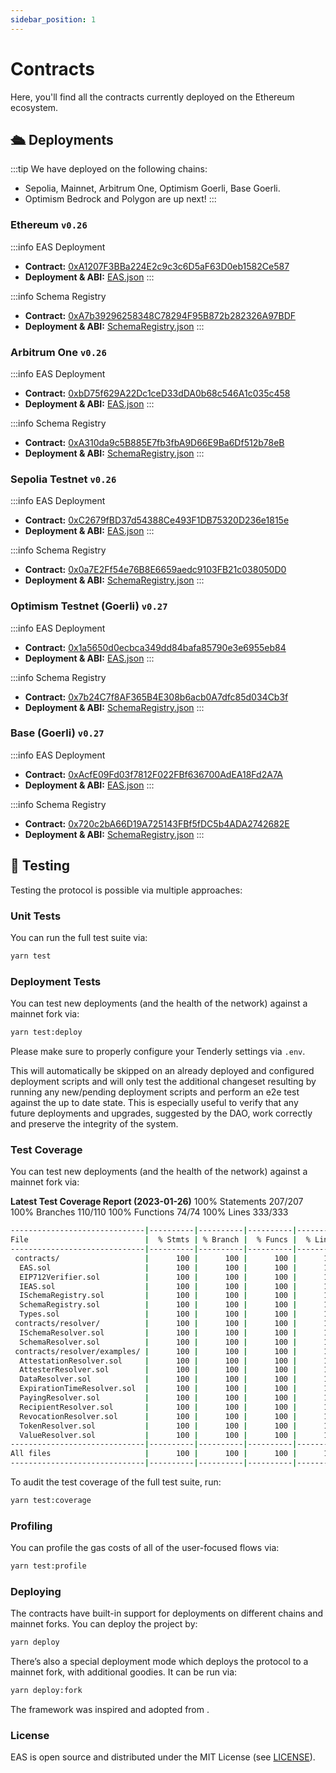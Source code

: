 ```yaml
---
sidebar_position: 1
---
```

# Contracts
Here, you'll find all the contracts currently deployed on the Ethereum ecosystem.

## 🛳️ Deployments
:::tip We have deployed on the following chains:
- Sepolia, Mainnet, Arbitrum One, Optimism Goerli, Base Goerli. 
- Optimism Bedrock and Polygon are up next!
:::

### Ethereum `v0.26`
:::info EAS Deployment
- **Contract:** [0xA1207F3BBa224E2c9c3c6D5aF63D0eb1582Ce587](https://etherscan.io/address/0xA1207F3BBa224E2c9c3c6D5aF63D0eb1582Ce587)
- **Deployment & ABI:** [EAS.json](https://github.com/ethereum-attestation-service/eas-contracts/blob/master/deployments/mainnet/EAS.json)
:::

:::info Schema Registry
- **Contract:** [0xA7b39296258348C78294F95B872b282326A97BDF](https://etherscan.io/address/0xA7b39296258348C78294F95B872b282326A97BDF)
- **Deployment & ABI:** [SchemaRegistry.json](https://github.com/ethereum-attestation-service/eas-contracts/blob/master/deployments/mainnet/SchemaRegistry.json)
:::

### Arbitrum One `v0.26`
:::info EAS Deployment
- **Contract:** [0xbD75f629A22Dc1ceD33dDA0b68c546A1c035c458](https://arbiscan.io/address/0xbD75f629A22Dc1ceD33dDA0b68c546A1c035c458)
- **Deployment & ABI:** [EAS.json](https://github.com/ethereum-attestation-service/eas-contracts/blob/master/deployments/arbitrum-one/EAS.json)
:::

:::info Schema Registry
- **Contract:** [0xA310da9c5B885E7fb3fbA9D66E9Ba6Df512b78eB](https://arbiscan.io/address/0x4dd8b988B64A4052B5f142Af845AA49D2B2cD10D)
- **Deployment & ABI:** [SchemaRegistry.json](https://github.com/ethereum-attestation-service/eas-contracts/blob/master/deployments/arbitrum-one/SchemaRegistry.json)
:::

### Sepolia Testnet `v0.26`
:::info EAS Deployment
- **Contract:** [0xC2679fBD37d54388Ce493F1DB75320D236e1815e](https://sepolia.etherscan.io/address/0xC2679fBD37d54388Ce493F1DB75320D236e1815e)
- **Deployment & ABI:** [EAS.json](https://github.com/ethereum-attestation-service/eas-contracts/blob/master/deployments/sepolia/EAS.json)
:::

:::info Schema Registry
- **Contract:** [0x0a7E2Ff54e76B8E6659aedc9103FB21c038050D0](https://sepolia.etherscan.io/address/0x0a7E2Ff54e76B8E6659aedc9103FB21c038050D0)
- **Deployment & ABI:** [SchemaRegistry.json](https://github.com/ethereum-attestation-service/eas-contracts/blob/master/deployments/sepolia/SchemaRegistry.json)
:::

### Optimism Testnet (Goerli) `v0.27`
:::info EAS Deployment
- **Contract:** [0x1a5650d0ecbca349dd84bafa85790e3e6955eb84](https://goerli-optimism.etherscan.io/address/0x1a5650d0ecbca349dd84bafa85790e3e6955eb84)
- **Deployment & ABI:** [EAS.json](https://github.com/ethereum-attestation-service/eas-contracts/blob/master/deployments/optimism-goerli/EAS.json)
:::

:::info Schema Registry
- **Contract:** [0x7b24C7f8AF365B4E308b6acb0A7dfc85d034Cb3f](https://goerli-optimism.etherscan.io/address/0x7b24c7f8af365b4e308b6acb0a7dfc85d034cb3f)
- **Deployment & ABI:** [SchemaRegistry.json](https://github.com/ethereum-attestation-service/eas-contracts/blob/master/deployments/optimism-goerli/SchemaRegistry.json)
:::

### Base (Goerli) `v0.27`
:::info EAS Deployment
- **Contract:** [0xAcfE09Fd03f7812F022FBf636700AdEA18Fd2A7A](https://goerli.basescan.org/address/0xAcfE09Fd03f7812F022FBf636700AdEA18Fd2A7A)
- **Deployment & ABI:** [EAS.json](https://github.com/ethereum-attestation-service/eas-contracts/blob/master/deployments/base-goerli/EAS.json)
:::

:::info Schema Registry
- **Contract:** [0x720c2bA66D19A725143FBf5fDC5b4ADA2742682E](https://goerli.basescan.org/address/0x720c2bA66D19A725143FBf5fDC5b4ADA2742682E)
- **Deployment & ABI:** [SchemaRegistry.json](https://github.com/ethereum-attestation-service/eas-contracts/blob/master/deployments/base-goerli/SchemaRegistry.json)
:::




## 🧪 Testing

Testing the protocol is possible via multiple approaches:

### Unit Tests
You can run the full test suite via:

```bash
yarn test
```
### Deployment Tests
You can test new deployments (and the health of the network) against a mainnet fork via:

```bash
yarn test:deploy
```
Please make sure to properly configure your Tenderly settings via `.env`.

This will automatically be skipped on an already deployed and configured deployment scripts and will only test the additional changeset resulting by running any new/pending deployment scripts and perform an e2e test against the up to date state. This is especially useful to verify that any future deployments and upgrades, suggested by the DAO, work correctly and preserve the integrity of the system.


### Test Coverage
You can test new deployments (and the health of the network) against a mainnet fork via:

**Latest Test Coverage Report (2023-01-26)**
100% Statements 207/207
100% Branches 110/110
100% Functions 74/74
100% Lines 333/333

```bash
------------------------------|----------|----------|----------|----------|----------------|
File                          |  % Stmts | % Branch |  % Funcs |  % Lines |Uncovered Lines |
------------------------------|----------|----------|----------|----------|----------------|
 contracts/                   |      100 |      100 |      100 |      100 |                |
  EAS.sol                     |      100 |      100 |      100 |      100 |                |
  EIP712Verifier.sol          |      100 |      100 |      100 |      100 |                |
  IEAS.sol                    |      100 |      100 |      100 |      100 |                |
  ISchemaRegistry.sol         |      100 |      100 |      100 |      100 |                |
  SchemaRegistry.sol          |      100 |      100 |      100 |      100 |                |
  Types.sol                   |      100 |      100 |      100 |      100 |                |
 contracts/resolver/          |      100 |      100 |      100 |      100 |                |
  ISchemaResolver.sol         |      100 |      100 |      100 |      100 |                |
  SchemaResolver.sol          |      100 |      100 |      100 |      100 |                |
 contracts/resolver/examples/ |      100 |      100 |      100 |      100 |                |
  AttestationResolver.sol     |      100 |      100 |      100 |      100 |                |
  AttesterResolver.sol        |      100 |      100 |      100 |      100 |                |
  DataResolver.sol            |      100 |      100 |      100 |      100 |                |
  ExpirationTimeResolver.sol  |      100 |      100 |      100 |      100 |                |
  PayingResolver.sol          |      100 |      100 |      100 |      100 |                |
  RecipientResolver.sol       |      100 |      100 |      100 |      100 |                |
  RevocationResolver.sol      |      100 |      100 |      100 |      100 |                |
  TokenResolver.sol           |      100 |      100 |      100 |      100 |                |
  ValueResolver.sol           |      100 |      100 |      100 |      100 |                |
------------------------------|----------|----------|----------|----------|----------------|
All files                     |      100 |      100 |      100 |      100 |                |
------------------------------|----------|----------|----------|----------|----------------|

```
To audit the test coverage of the full test suite, run:

```bash
yarn test:coverage
```

### Profiling
You can profile the gas costs of all of the user-focused flows via:
```bash
yarn test:profile
```

### Deploying
The contracts have built-in support for deployments on different chains and mainnet forks. You can deploy the project by:
```bash
yarn deploy
```
There’s also a special deployment mode which deploys the protocol to a mainnet fork, with additional goodies. It can be run via:
```bash
yarn deploy:fork
```

The framework was inspired and adopted from .

### License
EAS is open source and distributed under the MIT License (see [LICENSE](https://github.com/ethereum-attestation-service/eas-contracts/blob/master/LICENSE)).








